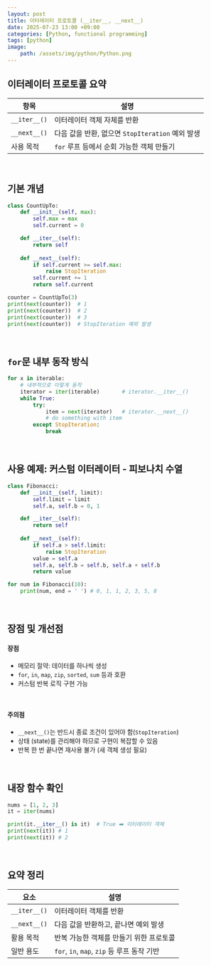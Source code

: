 ```yaml
---
layout: post
title: 이터레이터 프로토콜 (__iter__, __next__)
date: 2025-07-23 13:00 +09:00
categories: [Python, functional programming]
tags: [python]
image:
    path: /assets/img/python/Python.png
---
```


## 이터레이터 프로토콜 요약

| 항목 | 설명 | 
|-|-|
| `__iter__()` | 이터레이터 객체 자체를 반환 |
| `__next__()` | 다음 값을 반환, 없으면 `StopIteration` 예외 발생 |
| 사용 목적 | `for` 루프 등에서 순회 가능한 객체 만들기 |

<br>

## 기본 개념

```python
class CountUpTo:
    def __init__(self, max):
        self.max = max
        self.current = 0

    def __iter__(self):
        return self
    
    def __next__(self):
        if self.current >= self.max:
            raise StopIteration
        self.current += 1
        return self.current
```

```python
counter = CountUpTo(3)
print(next(counter))  # 1
print(next(counter))  # 2
print(next(counter))  # 3
print(next(counter))  # StopIteration 예외 발생

```

<br>

## `for`문 내부 동작 방식

```python
for x in iterable:
    # 내부적으로 이렇게 동작
    iterator = iter(iterable)       # iterator.__iter__()
    while True:
        try:
            item = next(iterator)   # iterator.__next__()
            # do something with item
        except StopIteration:
            break
```

<br>

## 사용 예제: 커스텀 이터레이터 - 피보나치 수열

```python
class Fibonacci:
    def __init__(self, limit):
        self.limit = limit
        self.a, self.b = 0, 1

    def __iter__(self):
        return self
    
    def __next__(self):
        if self.a > self.limit:
            raise StopIteration
        value = self.a
        self.a, self.b = self.b, self.a + self.b
        return value

for num in Fibonacci(10):
    print(num, end = ' ') # 0, 1, 1, 2, 3, 5, 8
```

<br>

## 장점 및 개선점

#### 장점

- 메모리 절약: 데이터를 하나씩 생성
- `for`, `in`, `map`, `zip`, `sorted`, `sum` 등과 호환
- 커스텀 반복 로직 구현 가능

<br>

#### 주의점

- `__next__()`는 반드시 종료 조건이 있어야 함(`StopIteration`)
- 상태 (state)를 관리해야 하므로 구현이 복잡할 수 있음
- 반복 한 번 끝나면 재사용 불가 (새 객체 생성 필요)

<br>

## 내장 함수 확인

```python
nums = [1, 2, 3]
it = iter(nums)

print(it.__iter__() is it)  # True ➡️ 이터레이터 객체
print(next(it)) # 1
print(next(it)) # 2
```

<br>

## 요약 정리

| 요소           | 설명                                   |
| ------------ | ------------------------------------ |
| `__iter__()` | 이터레이터 객체를 반환                         |
| `__next__()` | 다음 값을 반환하고, 끝나면 예외 발생                |
| 활용 목적        | 반복 가능한 객체를 만들기 위한 프로토콜               |
| 일반 용도        | `for`, `in`, `map`, `zip` 등 루프 동작 기반 |

